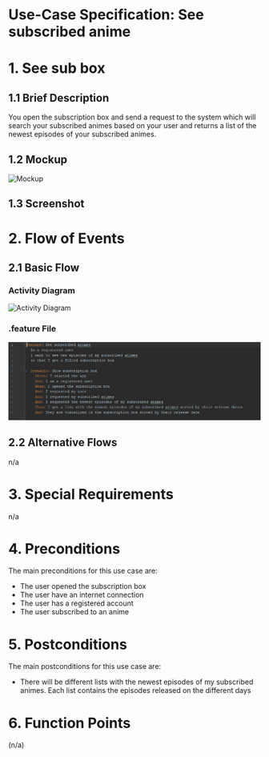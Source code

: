 # Use-Case Specification: See subscribed anime

# 1. See sub box

## 1.1 Brief Description
You open the subscription box and send a request to the system which will search your subscribed animes based on your user and returns a list of the newest episodes of your subscribed animes.

## 1.2 Mockup
![Mockup](https://raw.githubusercontent.com/d0mmi/Aniflix-App/master/docs/Mockups/UC_Get_Animes_in_SubBox.png)

## 1.3 Screenshot


# 2. Flow of Events

## 2.1 Basic Flow

### Activity Diagram
![Activity Diagram](https://raw.githubusercontent.com/d0mmi/Aniflix-App/master/docs/UC/Diagrams/activity_diagramm_see_subscribed_anime.png)

### .feature File

![.feature file](../feature%20files/feature%20subscribedAnimes.PNG)


## 2.2 Alternative Flows
n/a

# 3. Special Requirements
n/a

# 4. Preconditions
The main preconditions for this use case are:

 - The user opened the subscription box
 - The user have an internet connection
 - The user has a registered account
 - The user subscribed to an anime

# 5. Postconditions

The main postconditions for this use case are:

 - There will be different lists with the newest episodes of my subscribed animes. Each list contains the episodes released on the different days

# 6. Function Points
(n/a)